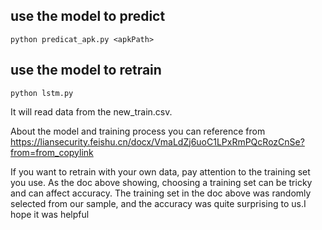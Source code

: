 ## use the model to predict
```python predicat_apk.py <apkPath>```
## use the model to retrain
```python lstm.py```

It will read data from the new_train.csv.

About the model and training process you can reference from https://liansecurity.feishu.cn/docx/VmaLdZj6uoC1LPxRmPQcRozCnSe?from=from_copylink

If you want to retrain with your own data, pay attention to the training set you use. As the doc above showing, choosing a training set can be tricky and can affect accuracy.
The training set in the doc above was randomly selected from our sample, and the accuracy was quite surprising to us.I hope it was helpful